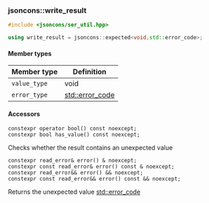 ### jsoncons::write_result

```cpp
#include <jsoncons/ser_util.hpp>

using write_result = jsoncons::expected<void,std::error_code>;
```

#### Member types

Member type                         |Definition
------------------------------------|------------------------------
`value_type`|void
`error_type`|[std::error_code](https://en.cppreference.com/w/cpp/error/error_code.html)

#### Accessors  

    constexpr operator bool() const noexcept;  
    constexpr bool has_value() const noexcept;  
Checks whether the result contains an unexpected value

    constexpr read_error& error() & noexcept;  
    constexpr const read_error& error() const & noexcept;  
    constexpr read_error&& error() && noexcept;  
    constexpr const read_error&& error() const && noexcept;  
Returns the unexpected value [std::error_code](https://en.cppreference.com/w/cpp/error/error_code.html)



